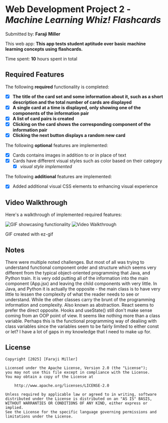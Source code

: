 # Web Development Project 2 - *Machine Learning Whiz! Flashcards*

Submitted by: **Faraji Miller**

This web app: **This app tests student aptitude over basic machine learning concepts using flashcards.**

Time spent: **10** hours spent in total

## Required Features

The following **required** functionality is completed:

- [x] **The title of the card set and some information about it, such as a short description and the total number of cards are displayed**
- [x] **A single card at a time is displayed, only showing one of the components of the information pair**
- [x] **A list of card pairs is created**
- [x] **Clicking on the card shows the corresponding component of the information pair**
- [x] **Clicking the next button displays a random new card**

The following **optional** features are implemented:

- [x] Cards contains images in addition to or in place of text
- [x] Cards have different visual styles such as color based on their category
  - [x] *visual style implemented*

The following **additional** features are implemented:

* [x] Added additional visual CSS elements to enhancing visual experience

## Video Walkthrough

Here's a walkthrough of implemented required features:

![GIF showcasing functionality](./Project2.gif)
<img src='http://i.imgur.com/link/to/your/gif/file.gif' title='Video Walkthrough' width='' alt='Video Walkthrough' />

<!-- Replace this with whatever GIF tool you used! -->
GIF created with ez-gif
<!-- Recommended tools:
[Kap](https://getkap.co/) for macOS
[ScreenToGif](https://www.screentogif.com/) for Windows
[peek](https://github.com/phw/peek) for Linux. -->

## Notes

There were multiple noted challenges. But most of all was trying to understand functional component order and structure which seems very different from the typical object-oriented programming that Java, and Python train.
It is very odd putting all of the information into the main component (App.jsx) and leaving the child components with very little. 
In Java, and Python it is actually the opposite - the main class is to have very little to lessen the complexity of what the reader needs to see or understand. While the other classes carry the brunt of the programming information and complexity. Also known as abstraction. 
React seems to prefer the direct opposite. Hooks and useState() still don't make sense coming from an OOP point of view. It seems like nothing more than a class variable. Perhaps this is the functional programming way of dealiing with class variables since the variables seem to be fairly limited to either const or let? I have a lot of gaps in my knowledge that I need to make up for.

## License

    Copyright [2025] [Faraji Miller]

    Licensed under the Apache License, Version 2.0 (the "License");
    you may not use this file except in compliance with the License.
    You may obtain a copy of the License at

        http://www.apache.org/licenses/LICENSE-2.0

    Unless required by applicable law or agreed to in writing, software
    distributed under the License is distributed on an "AS IS" BASIS,
    WITHOUT WARRANTIES OR CONDITIONS OF ANY KIND, either express or implied.
    See the License for the specific language governing permissions and
    limitations under the License.
